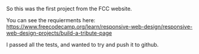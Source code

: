 So this was the first project from the FCC website. 

You can see the requierments here: 
https://www.freecodecamp.org/learn/responsive-web-design/responsive-web-design-projects/build-a-tribute-page

I passed all the tests, and wanted to try and push it to github.